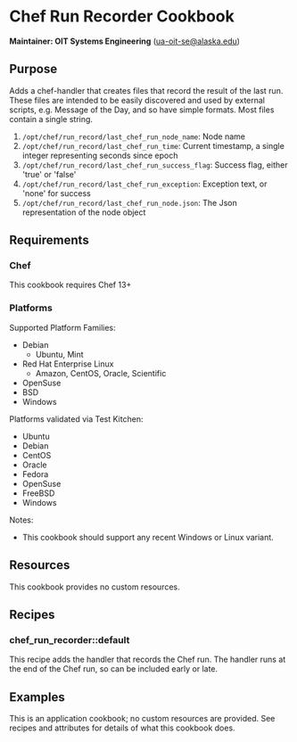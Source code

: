 # Chef Run Recorder Cookbook

__Maintainer: OIT Systems Engineering__ (<ua-oit-se@alaska.edu>)

## Purpose

Adds a chef-handler that creates files that record the result of the last run.
These files are intended to be easily discovered and used by external scripts, e.g. Message of the Day, and so have simple formats.
Most files contain a single string.

1. `/opt/chef/run_record/last_chef_run_node_name`: Node name
1. `/opt/chef/run_record/last_chef_run_time`: Current timestamp, a single integer representing seconds since epoch
1. `/opt/chef/run_record/last_chef_run_success_flag`: Success flag, either 'true' or 'false'
1. `/opt/chef/run_record/last_chef_run_exception`: Exception text, or 'none' for success
1. `/opt/chef/run_record/last_chef_run_node.json`: The Json representation of the node object

## Requirements

### Chef

This cookbook requires Chef 13+

### Platforms

Supported Platform Families:

* Debian
  * Ubuntu, Mint
* Red Hat Enterprise Linux
  * Amazon, CentOS, Oracle, Scientific
* OpenSuse
* BSD
* Windows

Platforms validated via Test Kitchen:

* Ubuntu
* Debian
* CentOS
* Oracle
* Fedora
* OpenSuse
* FreeBSD
* Windows

Notes:

* This cookbook should support any recent Windows or Linux variant.

## Resources

This cookbook provides no custom resources.

## Recipes

### chef_run_recorder::default

This recipe adds the handler that records the Chef run.  The handler runs at the end of the Chef run, so can be included early or late.

## Examples

This is an application cookbook; no custom resources are provided.  See recipes and attributes for details of what this cookbook does.
